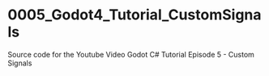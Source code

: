 # 0005_Godot4_Tutorial_CustomSignals
Source code for the Youtube Video Godot C# Tutorial Episode 5 - Custom Signals
